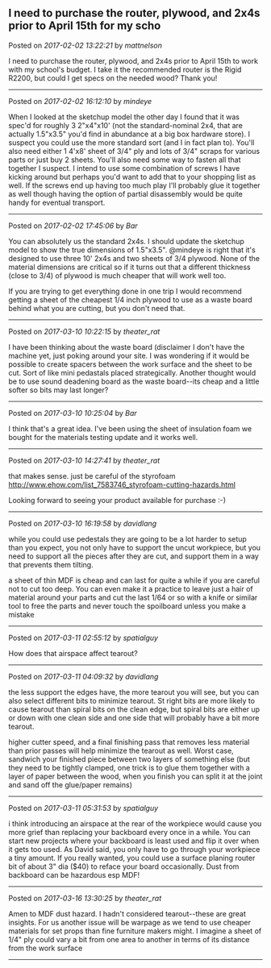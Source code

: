 ## I need to purchase the router, plywood, and 2x4s prior to April 15th for my scho
Posted on *2017-02-02 13:22:21* by *mattnelson*

I need to purchase the router, plywood, and 2x4s prior to April 15th to work with my school's budget.  I take it the recommended router is the Rigid R2200, but could I get specs on the needed wood?  Thank you!

---

Posted on *2017-02-02 16:12:10* by *mindeye*

When I looked at the sketchup model the other day I found that it was spec'd for roughly 3 2"x4"x10' (not the standard-nominal 2x4, that are actually 1.5"x3.5" you'd find in abundance at a big box hardware store). I suspect you could use the more standard sort (and I in fact plan to). You'll also need either 1 4'x8' sheet of 3/4" ply and lots of 3/4" scraps for various parts or just buy 2 sheets. You'll also need some way to fasten all that together I suspect. I intend to use some combination of screws I have kicking around but perhaps you'd want to add that to your shopping list as well. If the screws end up having too much play I'll probably glue it together as well though having the option of partial disassembly would be quite handy for eventual transport.

---

Posted on *2017-02-02 17:45:06* by *Bar*

You can absolutely us the standard 2x4s. I should update the sketchup model to show the true dimensions of 1.5"x3.5". @mindeye is right that it's designed to use three 10' 2x4s and two sheets of 3/4 plywood. None of the material dimensions are critical so if it turns out that a different thickness (close to 3/4) of plywood is much cheaper that will work well too.

If you are trying to get everything done in one trip I would recommend getting a sheet of the cheapest 1/4 inch plywood to use as a waste board behind what you are cutting, but you don't need that.

---

Posted on *2017-03-10 10:22:15* by *theater_rat*

I have been thinking about the waste board (disclaimer I don't have the machine yet, just poking around your site. I was wondering if it would be possible to create spacers between the work surface and the sheet to be cut. Sort of like mini pedastals placed strategically. 
Another thought would be to use sound deadening board as the waste board--its cheap and a little softer so bits may last longer?

---

Posted on *2017-03-10 10:25:04* by *Bar*

I think that's a great idea. I've been using the sheet of insulation foam we bought for the materials testing update and it works well.

---

Posted on *2017-03-10 14:27:41* by *theater_rat*

that makes sense. just be careful of the styrofoam 
http://www.ehow.com/list_7583746_styrofoam-cutting-hazards.html

Looking forward to seeing your product available for purchase :-)

---

Posted on *2017-03-10 16:19:58* by *davidlang*

while you could use pedestals they are going to be a lot harder to setup than you expect, you not only have to support the uncut workpiece, but you need to support all the pieces after they are cut, and support them in a way that prevents them tilting.

a sheet of thin MDF is cheap and can last for quite a while if you are careful not to cut too deep. You can even make it a practice to leave just a hair of material around your parts and cut the last 1/64 or so with a knife or similar tool to free the parts and never touch the spoilboard unless you make a mistake

---

Posted on *2017-03-11 02:55:12* by *spatialguy*

How does that airspace affect tearout?

---

Posted on *2017-03-11 04:09:32* by *davidlang*

the less support the edges have, the more tearout you will see, but you can also select different bits to minimize tearout. St right bits are more likely to cause tearout than spiral bits on the clean edge, but spiral bits are either up or down with one clean side and one side that will probably have a bit more tearout.

higher cutter speed, and a final finishing pass that removes less material than prior passes will help minimize the tearout as well. Worst case, sandwich your finished piece between two layers of something else (but they need to be tightly clamped, one trick is to glue them together with a layer of paper between the wood, when you finish you can split it at the joint and sand off the glue/paper remains)

---

Posted on *2017-03-11 05:31:53* by *spatialguy*

i think introducing an airspace at the rear of the workpiece would cause you more grief than replacing your backboard every once in a while. You can start new projects where your backboard is least used and flip it over when it gets too used. As David said, you only have to go through your workpiece a tiny amount. If you really wanted, you could use a surface planing router bit of about 3" dia ($40) to reface your board occasionally. Dust from backboard can be hazardous esp MDF!

---

Posted on *2017-03-16 13:30:25* by *theater_rat*

Amen to MDF dust hazard. 
I hadn't considered tearout--these are great insights. For us another issue will be warpage as we tend to use cheaper materials for set props than fine furniture makers might. I imagine a sheet of 1/4" ply could vary a bit from one area to another in terms of its distance from the work surface

---

